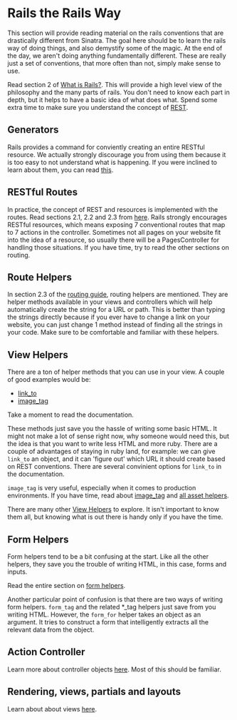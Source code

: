 # Rails the Rails Way

This section will provide reading material on the rails conventions that are drastically different from Sinatra.  The goal here should be to learn the rails way of doing things, and also demystify some of the magic.  At the end of the day, we aren't doing anything fundamentally different.  These are really just a set of conventions, that more often than not, simply make sense to use.

Read section 2 of [What is Rails?](http://guides.rubyonrails.org/getting_started.html#what-is-rails).  This will provide a high level view of the philosophy and the many parts of rails.  You don't need to know each part in depth, but it helps to have a basic idea of what does what.  Spend some extra time to make sure you understand the concept of [REST](http://guides.rubyonrails.org/getting_started.html#rest).

## Generators

Rails provides a command for conviently creating an entire RESTful resource.  We actually strongly discourage you from using them because it is too easy to not understand what is happening.  If you were inclined to learn about them, you can read [this](http://guides.rubyonrails.org/getting_started.html#creating-a-resource).

## RESTful Routes

In practice, the concept of REST and resources is implemented with the routes.  Read sections 2.1, 2.2 and 2.3 from [here](http://guides.rubyonrails.org/routing.html).  Rails strongly encourages RESTful resources, which means exposing 7 conventional routes that map to 7 actions in the controller.  Sometimes not all pages on your website fit into the idea of a resource, so usually there will be a PagesController for handling those situations.  If you have time, try to read the other sections on routing.

## Route Helpers

In section 2.3 of the [routing guide](http://guides.rubyonrails.org/routing.html), routing helpers are mentioned.  They are helper methods available in your views and controllers which will help automatically create the string for a URL or path.  This is better than typing the strings directly because if you ever have to change a link on your website, you can just change 1 method instead of finding all the strings in your code.  Make sure to be comfortable and familiar with these helpers.

## View Helpers

There are a ton of helper methods that you can use in your view.  A couple of good examples would be:

* [link_to](http://api.rubyonrails.org/classes/ActionView/Helpers/UrlHelper.html#method-i-link_to)
* [image_tag](http://api.rubyonrails.org/classes/ActionView/Helpers/AssetTagHelper.html#method-i-image_tag)

Take a moment to read the documentation.

These methods just save you the hassle of writing some basic HTML.  It might not make a lot of sense right now, why someone would need this, but the idea is that you want to write less HTML and more ruby.  There are a couple of advantages of staying in ruby land, for example: we can give `link_to` an object, and it can 'figure out' which URL it should create based on REST conventions.  There are several convinient options for `link_to` in the documentation.

`image_tag` is very useful, especially when it comes to production environments.  If you have time, read about [image_tag](http://api.rubyonrails.org/classes/ActionView/Helpers/AssetTagHelper.html#method-i-image_tag) and [all asset helpers](http://api.rubyonrails.org/classes/ActionView/Helpers/AssetTagHelper.html).

There are many other [View Helpers](http://apidock.com/rails/v3.2.13/ActionView/Helpers) to explore.  It isn't important to know them all, but knowing what is out there is handy only if you have the time.

## Form Helpers

Form helpers tend to be a bit confusing at the start.  Like all the other helpers, they save you the trouble of writing HTML, in this case, forms and inputs.

Read the entire section on [form helpers](http://guides.rubyonrails.org/form_helpers.html).

Another particular point of confusion is that there are two ways of writing form helpers.  `form_tag` and the related *_tag helpers just save from you writing HTML.  However, the `form_for` helper takes an object as an argument.  It tries to construct a form that intelligently extracts all the relevant data from the object.

## Action Controller

Learn more about controller objects [here](http://guides.rubyonrails.org/action_controller_overview.html).  Most of this should be familiar.

## Rendering, views, partials and layouts

Learn about about views [here](http://guides.rubyonrails.org/layouts_and_rendering.html).